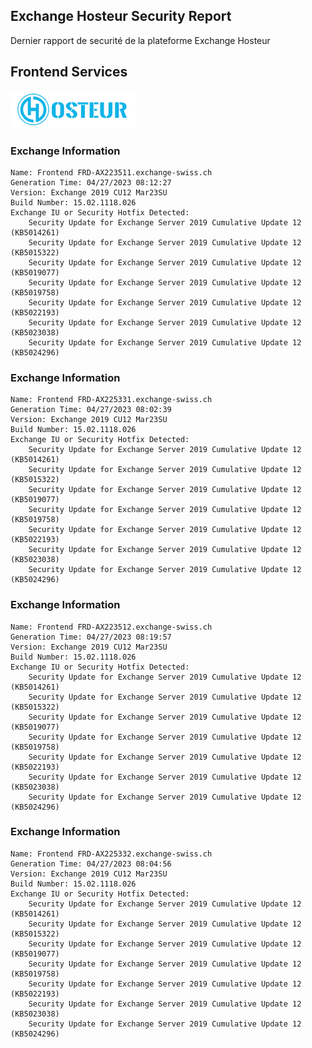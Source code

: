 ## Exchange Hosteur Security Report
Dernier rapport de securité de la plateforme Exchange Hosteur

## Frontend Services
![logo](img/logo-hosteur_2021.png)

### Exchange Information
	Name: Frontend FRD-AX223511.exchange-swiss.ch
	Generation Time: 04/27/2023 08:12:27
	Version: Exchange 2019 CU12 Mar23SU
	Build Number: 15.02.1118.026
	Exchange IU or Security Hotfix Detected: 
		Security Update for Exchange Server 2019 Cumulative Update 12 (KB5014261)
		Security Update for Exchange Server 2019 Cumulative Update 12 (KB5015322)
		Security Update for Exchange Server 2019 Cumulative Update 12 (KB5019077)
		Security Update for Exchange Server 2019 Cumulative Update 12 (KB5019758)
		Security Update for Exchange Server 2019 Cumulative Update 12 (KB5022193)
		Security Update for Exchange Server 2019 Cumulative Update 12 (KB5023038)
		Security Update for Exchange Server 2019 Cumulative Update 12 (KB5024296)
### Exchange Information
	Name: Frontend FRD-AX225331.exchange-swiss.ch
	Generation Time: 04/27/2023 08:02:39
	Version: Exchange 2019 CU12 Mar23SU
	Build Number: 15.02.1118.026
	Exchange IU or Security Hotfix Detected: 
		Security Update for Exchange Server 2019 Cumulative Update 12 (KB5014261)
		Security Update for Exchange Server 2019 Cumulative Update 12 (KB5015322)
		Security Update for Exchange Server 2019 Cumulative Update 12 (KB5019077)
		Security Update for Exchange Server 2019 Cumulative Update 12 (KB5019758)
		Security Update for Exchange Server 2019 Cumulative Update 12 (KB5022193)
		Security Update for Exchange Server 2019 Cumulative Update 12 (KB5023038)
		Security Update for Exchange Server 2019 Cumulative Update 12 (KB5024296)
### Exchange Information
	Name: Frontend FRD-AX223512.exchange-swiss.ch
	Generation Time: 04/27/2023 08:19:57
	Version: Exchange 2019 CU12 Mar23SU
	Build Number: 15.02.1118.026
	Exchange IU or Security Hotfix Detected: 
		Security Update for Exchange Server 2019 Cumulative Update 12 (KB5014261)
		Security Update for Exchange Server 2019 Cumulative Update 12 (KB5015322)
		Security Update for Exchange Server 2019 Cumulative Update 12 (KB5019077)
		Security Update for Exchange Server 2019 Cumulative Update 12 (KB5019758)
		Security Update for Exchange Server 2019 Cumulative Update 12 (KB5022193)
		Security Update for Exchange Server 2019 Cumulative Update 12 (KB5023038)
		Security Update for Exchange Server 2019 Cumulative Update 12 (KB5024296)
### Exchange Information
	Name: Frontend FRD-AX225332.exchange-swiss.ch
	Generation Time: 04/27/2023 08:04:56
	Version: Exchange 2019 CU12 Mar23SU
	Build Number: 15.02.1118.026
	Exchange IU or Security Hotfix Detected: 
		Security Update for Exchange Server 2019 Cumulative Update 12 (KB5014261)
		Security Update for Exchange Server 2019 Cumulative Update 12 (KB5015322)
		Security Update for Exchange Server 2019 Cumulative Update 12 (KB5019077)
		Security Update for Exchange Server 2019 Cumulative Update 12 (KB5019758)
		Security Update for Exchange Server 2019 Cumulative Update 12 (KB5022193)
		Security Update for Exchange Server 2019 Cumulative Update 12 (KB5023038)
		Security Update for Exchange Server 2019 Cumulative Update 12 (KB5024296)
